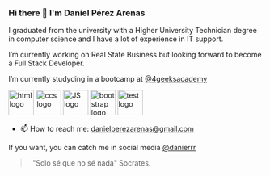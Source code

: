 ### Hi there 👋 I'm Daniel Pérez Arenas


I graduated from the university with a Higher University Technician degree in computer science 
and I have a lot of experience in IT support.

I’m currently working on Real State Business but looking forward to become a Full Stack Developer.

I’m currently studyding in a bootcamp at <a href="https://www.4geeksacademy.com">@4geeksacademy</a>

<img scr="./img/HTML5.png" height="50" alt="html logo">
<img scr="./img/CSS3.png" height="50" alt="ccs logo">
<img scr="./img/JavaScript.png" height="50" alt="JS logo">
<img scr="https://github.com/Danielperezarenas/Danielperezarenas/blob/main/img/Bootstrap.png" height="50" alt="bootstrap logo">
<img scr="./img/icons.png" height="50" alt="test logo">


- 📫 How to reach me: danielperezarenas@gmail.com

If you want, you can catch me in social media <a href="https://www.instagram.com/danierrr/">@danierrr</a>

>  
> "Solo sé que no sé nada" Socrates.
>  
